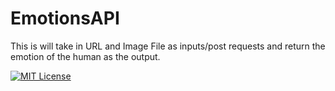 # EmotionsAPI
This is will take in URL and Image File as inputs/post requests and return the emotion of the human as the output. 

[![MIT License](https://img.shields.io/github/license/vivekboss99/EmotionsAPI)](https://github.com/vivekboss99/EmotionsAPI/blob/master/LICENSE)

